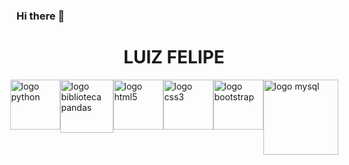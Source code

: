 ### Hi there 👋

<h1 style="text-align: center;">LUIZ FELIPE</h1>

<div style="display: flex; justify-content: center;">
  <img text-align: center src="https://cdn.jsdelivr.net/gh/devicons/devicon/icons/python/python-original.svg" alt="logo python" height="80">
  <img src="https://cdn.jsdelivr.net/gh/devicons/devicon/icons/pandas/pandas-original-wordmark.svg" alt="logo biblioteca pandas" height="85">
  <img src="https://cdn.jsdelivr.net/gh/devicons/devicon/icons/html5/html5-plain-wordmark.svg" alt="logo html5" height="80">
  <img src="https://cdn.jsdelivr.net/gh/devicons/devicon/icons/css3/css3-plain-wordmark.svg" alt="logo css3" height="80">
  <img src="https://cdn.jsdelivr.net/gh/devicons/devicon/icons/bootstrap/bootstrap-original-wordmark.svg" alt="logo bootstrap" height="80">
  <img src="https://cdn.jsdelivr.net/gh/devicons/devicon/icons/mysql/mysql-original-wordmark.svg" alt="logo mysql" height="120">
  <img src="" alt="">
</div>




<!--
link do site para pega os icones: https://devicon.dev/

**luizfgermano/luizfgermano** is a ✨ _special_ ✨ repository because its `README.md` (this file) appears on your GitHub profile.

Here are some ideas to get you started:

- 🔭 I’m currently working on ...
- 🌱 I’m currently learning ...
- 👯 I’m looking to collaborate on ...
- 🤔 I’m looking for help with ...
- 💬 Ask me about ...
- 📫 How to reach me: ...
- 😄 Pronouns: ...
- ⚡ Fun fact: ...
-->
